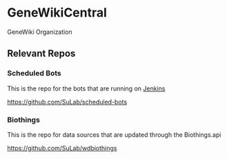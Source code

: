 # GeneWikiCentral
GeneWiki Organization


## Relevant Repos
### Scheduled Bots
This is the repo for the bots that are running on [Jenkins](http://34.193.174.196:8080)

https://github.com/SuLab/scheduled-bots

### Biothings
This is the repo for data sources that are updated through the Biothings.api

https://github.com/SuLab/wdbiothings

